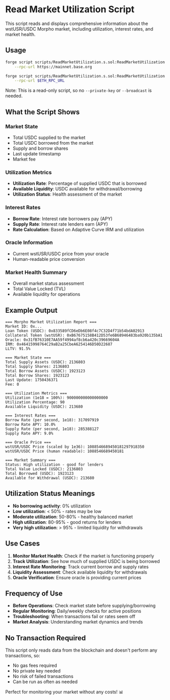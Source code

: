# Read Market Utilization Script

This script reads and displays comprehensive information about the wstUSR/USDC Morpho market, including utilization, interest rates, and market health.

## Usage

```bash
forge script scripts/ReadMarketUtilization.s.sol:ReadMarketUtilization \
    --rpc-url https://mainnet.base.org
```

```bash
forge script scripts/ReadMarketUtilization.s.sol:ReadMarketUtilization \
    --rpc-url $ETH_RPC_URL
```

Note: This is a read-only script, so no `--private-key` or `--broadcast` is needed.

## What the Script Shows

### Market State
- Total USDC supplied to the market
- Total USDC borrowed from the market
- Supply and borrow shares
- Last update timestamp
- Market fee

### Utilization Metrics
- **Utilization Rate**: Percentage of supplied USDC that is borrowed
- **Available Liquidity**: USDC available for withdrawal/borrowing
- **Utilization Status**: Health assessment of the market

### Interest Rates
- **Borrow Rate**: Interest rate borrowers pay (APY)
- **Supply Rate**: Interest rate lenders earn (APY)
- **Rate Calculation**: Based on Adaptive Curve IRM and utilization

### Oracle Information
- Current wstUSR/USDC price from your oracle
- Human-readable price conversion

### Market Health Summary
- Overall market status assessment
- Total Value Locked (TVL)
- Available liquidity for operations

## Example Output

```
=== Morpho Market Utilization Report ===
Market ID: 0x...
Loan Token (USDC): 0x833589fCD6eDb6E08f4c7C32D4f71b54bdA02913
Collateral Token (wstUSR): 0xB67675158B412D53fe6B68946483ba920b135bA1
Oracle: 0x31fB76310E7AA59f4994af8cb6a420c39669604A
IRM: 0x46415998764C29aB2a25CbeA6254146D50D22687
LLTV: 91.5%

=== Market State ===
Total Supply Assets (USDC): 2136803
Total Supply Shares: 2136803
Total Borrow Assets (USDC): 1923123
Total Borrow Shares: 1923123
Last Update: 1750436371
Fee: 0

=== Utilization Metrics ===
Utilization (1e18 = 100%): 900000000000000000
Utilization Percentage: 90
Available Liquidity (USDC): 213680

=== Interest Rates ===
Borrow Rate (per second, 1e18): 317097919
Borrow Rate APY: 10.0%
Supply Rate (per second, 1e18): 285388127
Supply Rate APY: 9.0%

=== Oracle Price ===
wstUSR/USDC Price (scaled by 1e36): 1088546689450181297918350
wstUSR/USDC Price (human readable): 1088546689450181

=== Market Summary ===
Status: High utilization - good for lenders
Total Value Locked (USDC): 2136803
Total Borrowed (USDC): 1923123
Available for Withdrawal (USDC): 213680
```

## Utilization Status Meanings

- **No borrowing activity**: 0% utilization
- **Low utilization**: < 50% - rates may be low
- **Moderate utilization**: 50-80% - healthy balanced market
- **High utilization**: 80-95% - good returns for lenders
- **Very high utilization**: > 95% - limited liquidity for withdrawals

## Use Cases

1. **Monitor Market Health**: Check if the market is functioning properly
2. **Track Utilization**: See how much of supplied USDC is being borrowed
3. **Interest Rate Monitoring**: Track current borrow and supply rates
4. **Liquidity Assessment**: Check available liquidity for withdrawals
5. **Oracle Verification**: Ensure oracle is providing current prices

## Frequency of Use

- **Before Operations**: Check market state before supplying/borrowing
- **Regular Monitoring**: Daily/weekly checks for active positions
- **Troubleshooting**: When transactions fail or rates seem off
- **Market Analysis**: Understanding market dynamics and trends

## No Transaction Required

This script only reads data from the blockchain and doesn't perform any transactions, so:
- No gas fees required
- No private key needed
- No risk of failed transactions
- Can be run as often as needed

Perfect for monitoring your market without any costs! 📊
